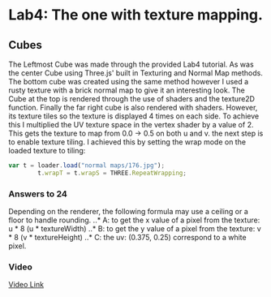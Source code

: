 # Lab4: The one with texture mapping.

## Cubes
The Leftmost Cube was made through the provided Lab4 tutorial.
As was the center Cube using Three.js' built in Texturing and Normal Map methods.
The bottom cube was created using the same method however I used a rusty texture with a 
brick normal map to give it an interesting look.
The Cube at the top is rendered through the use of shaders and the texture2D function.
Finally the far right cube is also rendered with shaders. However, its texture tiles so 
the texture is displayed 4 times on each side. 
To achieve this I multiplied the UV texture space in the vertex shader by a value of 2.
This gets the texture to map from 0.0 -> 0.5 on both u and v. the next step is to enable
texture tiling. I achieved this by setting the wrap mode on the loaded texture to tiling:
```javascript
var t = loader.load("normal maps/176.jpg");
        t.wrapT = t.wrapS = THREE.RepeatWrapping;
```


### Answers to 24
Depending on the renderer, the following formula may use a ceiling or a floor to handle rounding.
..* A: to get the x value of a pixel from the texture: u * 8 (u * textureWidth)
..* B: to get the y value of a pixel from the texture: v * 8 (v * textureHeight)
..* C: the uv: (0.375, 0.25) correspond to a white pixel.

### Video

[Video Link](https://drive.google.com/file/d/1ZEzh1JWLMO3BvghageW-mQJ5Wl4bgbio/view?usp=sharing)